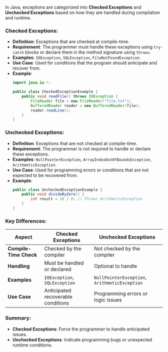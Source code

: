 In Java, exceptions are categorized into **Checked Exceptions** and **Unchecked Exceptions** based on how they are handled during compilation and runtime.

### Checked Exceptions:
- **Definition**: Exceptions that are checked at compile-time.
- **Requirement**: The programmer must handle these exceptions using `try-catch` blocks or declare them in the method signature using `throws`.
- **Examples**: `IOException`, `SQLException`, `FileNotFoundException`.
- **Use Case**: Used for conditions that the program should anticipate and recover from.
- **Example**:
  ```java
  import java.io.*;

  public class CheckedExceptionExample {
      public void readFile() throws IOException {
          FileReader file = new FileReader("file.txt");
          BufferedReader reader = new BufferedReader(file);
          reader.readLine();
      }
  }
  ```

### Unchecked Exceptions:
- **Definition**: Exceptions that are not checked at compile-time.
- **Requirement**: The programmer is not required to handle or declare these exceptions.
- **Examples**: `NullPointerException`, `ArrayIndexOutOfBoundsException`, `ArithmeticException`.
- **Use Case**: Used for programming errors or conditions that are not expected to be recovered from.
- **Example**:
  ```java
  public class UncheckedExceptionExample {
      public void divideByZero() {
          int result = 10 / 0; // Throws ArithmeticException
      }
  }
  ```

### Key Differences:
| Aspect                | Checked Exceptions                   | Unchecked Exceptions                  |
|-----------------------|---------------------------------------|---------------------------------------|
| **Compile-Time Check**| Checked by the compiler              | Not checked by the compiler           |
| **Handling**          | Must be handled or declared          | Optional to handle                    |
| **Examples**          | `IOException`, `SQLException`        | `NullPointerException`, `ArithmeticException` |
| **Use Case**          | Anticipated recoverable conditions   | Programming errors or logic issues    |

### Summary:
- **Checked Exceptions**: Force the programmer to handle anticipated issues.
- **Unchecked Exceptions**: Indicate programming bugs or unexpected runtime conditions.
